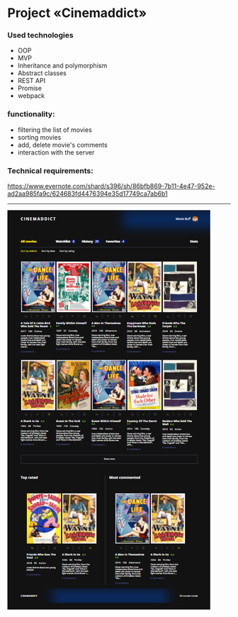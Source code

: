 # Project «Cinemaddict»

### Used technologies
- OOP
- MVP
- Inheritance and polymorphism
- Abstract classes
- REST API
- Promise
- webpack


### functionality:
- filtering the list of movies
- sorting movies
- add, delete movie's comments
- interaction with the server

### Technical requirements:
https://www.evernote.com/shard/s396/sh/86bfb869-7b11-4e47-952e-ad2aa985fa9c/624683fd4476394e35d17749ca7ab6b1

---

![Alt text](public/images/cinemaaddict.png?raw=true "Title")
